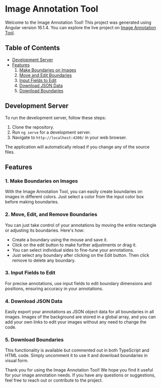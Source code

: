 # Image Annotation Tool

Welcome to the Image Annotation Tool! This project was generated using Angular version 16.1.4. You can explore the live project on [Image Annotation Tool](https://image-anno-tool.netlify.app/).

## Table of Contents
- [Development Server](#development-server)
- [Features](#features)
    1. [Make Boundaries on Images](#1-make-boundaries-on-image)
    2. [Move and Edit Boundaries](#2-move-and-edit-boundaries)
    3. [Input Fields to Edit](#3-input-fields-to-edit)
    4. [Download JSON Data](#4-download-json-data)
    5. [Download Boundaries](#5-download-boundaries)

## Development Server

To run the development server, follow these steps:

1. Clone the repository.
2. Run `ng serve` for a development server.
3. Navigate to `http://localhost:4200/` in your web browser.

The application will automatically reload if you change any of the source files.

## Features

### 1. Make Boundaries on Images

With the Image Annotation Tool, you can easily create boundaries on images in different colors. Just select a color from the input color box before making boundaries.

### 2. Move, Edit, and Remove Boundaries

You can just take control of your annotations by moving the entire rectangle or adjusting its boundaries. Here's how:
- Create a boundary using the mouse and save it.
- Click on the edit button to make further adjustments or drag it.
- You can select individual sides to fine-tune your annotations.
- Just select any boundary after clicking on the Edit button. Then click remove to delete any boundary.

### 3. Input Fields to Edit

For precise annotations, use input fields to edit boundary dimensions and positions, ensuring accuracy in your annotations.

### 4. Download JSON Data

Easily export your annotations as JSON object data for all boundaries in all images. Images of the background are stored in a global array, and you can add your own links to edit your images without any need to change the code.

### 5. Download Boundaries

This functionality is available but commented out in both TypeScript and HTML code. Simply uncomment it to use it and download boundaries in visual form.

Thank you for using the Image Annotation Tool! We hope you find it useful for your image annotation needs. If you have any questions or suggestions, feel free to reach out or contribute to the project.
